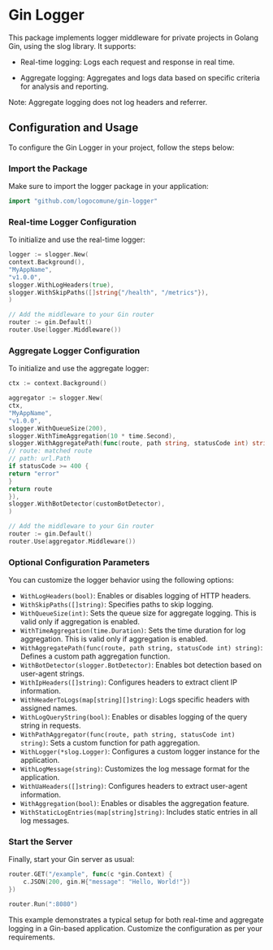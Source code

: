 # Gin Logger

This package implements logger middleware for private projects in Golang Gin, using the slog library. It supports:

- Real-time logging: Logs each request and response in real time.

- Aggregate logging: Aggregates and logs data based on specific criteria for analysis and reporting.

Note: Aggregate logging does not log headers and referrer.

## Configuration and Usage

To configure the Gin Logger in your project, follow the steps below:

### Import the Package

Make sure to import the logger package in your application:

```go
import "github.com/logocomune/gin-logger"
```

### Real-time Logger Configuration

To initialize and use the real-time logger:

```go
logger := slogger.New(
context.Background(),
"MyAppName",
"v1.0.0",
slogger.WithLogHeaders(true),
slogger.WithSkipPaths([]string{"/health", "/metrics"}),
)

// Add the middleware to your Gin router
router := gin.Default()
router.Use(logger.Middleware())
```

### Aggregate Logger Configuration

To initialize and use the aggregate logger:

```go
ctx := context.Background()

aggregator := slogger.New(
ctx,
"MyAppName",
"v1.0.0",
slogger.WithQueueSize(200),
slogger.WithTimeAggregation(10 * time.Second),
slogger.WithAggregatePath(func(route, path string, statusCode int) string {
// route: matched route
// path: url.Path
if statusCode >= 400 {
return "error"
}
return route
}),
slogger.WithBotDetector(customBotDetector),
)

// Add the middleware to your Gin router
router := gin.Default()
router.Use(aggregator.Middleware())
```

### Optional Configuration Parameters

You can customize the logger behavior using the following options:

- `WithLogHeaders(bool)`: Enables or disables logging of HTTP headers.
- `WithSkipPaths([]string)`: Specifies paths to skip logging.
- `WithQueueSize(int)`: Sets the queue size for aggregate logging. This is valid only if aggregation is enabled.
- `WithTimeAggregation(time.Duration)`: Sets the time duration for log aggregation. This is valid only if aggregation is enabled.
- `WithAggregatePath(func(route, path string, statusCode int) string)`: Defines a custom path aggregation function.
- `WithBotDetector(slogger.BotDetector)`: Enables bot detection based on user-agent strings.
- `WithIpHeaders([]string)`: Configures headers to extract client IP information.
- `WithHeaderToLogs(map[string][]string)`: Logs specific headers with assigned names.
- `WithLogQueryString(bool)`: Enables or disables logging of the query string in requests.
- `WithPathAggregator(func(route, path string, statusCode int) string)`: Sets a custom function for path aggregation.
- `WithLogger(*slog.Logger)`: Configures a custom logger instance for the application.
- `WithLogMessage(string)`: Customizes the log message format for the application.
- `WithUaHeaders([]string)`: Configures headers to extract user-agent information.
- `WithAggregation(bool)`: Enables or disables the aggregation feature.
- `WithStaticLogEntries(map[string]string)`: Includes static entries in all log messages.

### Start the Server

Finally, start your Gin server as usual:

```go
router.GET("/example", func(c *gin.Context) {
    c.JSON(200, gin.H{"message": "Hello, World!"})
})

router.Run(":8080")
```

This example demonstrates a typical setup for both real-time and aggregate logging in a Gin-based application. Customize the configuration as per your requirements.

